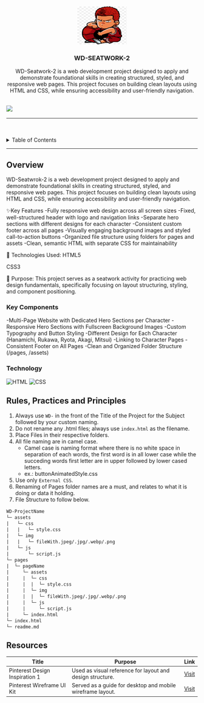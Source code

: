 <a name="readme-top">

<br/>

<br />
<div align="center">
  <a href="https://github.com/cheytac2025/">
  <!-- TODO: If you want to add logo or banner you can add it here -->
    <img src="assets/img/sakuragi.png" alt="Logo" width="130" height="100">
  </a>
<!-- TODO: Change Title to the name of the title of your Project -->
  <h3 align="WD-Seatwork-1">WD-SEATWORK-2</h3>
</div>
<!-- TODO: Make a short description -->
<div align="center">
WD-Seatwork-2 is a web development project designed to apply and demonstrate foundational skills in creating structured, styled, and responsive web pages. This project focuses on building clean layouts using HTML and CSS, while ensuring accessibility and user-friendly navigation.
</div>

<br />

<!-- TODO: Change the zyx-0314 into your github username  -->
<!-- TODO: Change the WD-Template-Project into the same name of your folder -->
![](https://visit-counter.vercel.app/counter.png?page=cheytac2025/WD-Seatwork-1)


---

<br />
<br />

<!-- TODO: If you want to add more layers for your readme -->
<details>
  <summary>Table of Contents</summary>
  <ol>
    <li>
      <a href="#overview">Overview</a>
      <ol>
        <li>
          <a href="#key-components">Key Components</a>
        </li>
        <li>
          <a href="#technology">Technology</a>
        </li>
      </ol>
    </li>
    <li>
      <a href="#rule,-practices-and-principles">Rules, Practices and Principles</a>
    </li>
    <li>
      <a href="#resources">Resources</a>
    </li>
  </ol>
</details>

---

## Overview

WD-Seatwrok-2 is a web development project designed to apply and demonstrate foundational skills in creating structured, styled, and responsive web pages. This project focuses on building clean layouts using HTML and CSS, while ensuring accessibility and user-friendly navigation.

✨Key Features
-Fully responsive web design across all screen sizes
-Fixed, well-structured header with logo and navigation links
-Separate hero sections with different designs for each character
-Consistent custom footer across all pages
-Visually engaging background images and styled call-to-action buttons
-Organized file structure using folders for pages and assets
-Clean, semantic HTML with separate CSS for maintainability

🚀 Technologies Used:
HTML5

CSS3

📂 Purpose:
This project serves as a seatwork activity for practicing web design fundamentals, specifically focusing on layout structuring, styling, and component positioning.

### Key Components
<!-- TODO: List of Key Components -->
<!-- The following are just sample -->
-Multi-Page Website with Dedicated Hero Sections per Character
-Responsive Hero Sections with Fullscreen Background Images
-Custom Typography and Button Styling
-Different Design for Each Character (Hanamichi, Rukawa, Ryota, Akagi, Mitsui)
-Linking to Character Pages
-Consistent Footer on All Pages
-Clean and Organized Folder Structure (/pages, /assets)


### Technology
<!-- TODO: List of Technology Used -->
![HTML](https://img.shields.io/badge/HTML-E34F26?style=for-the-badge&logo=html5&logoColor=white)
![CSS](https://img.shields.io/badge/CSS-1572B6?style=for-the-badge&logo=css3&logoColor=white)


## Rules, Practices and Principles
1. Always use `WD-` in the front of the Title of the Project for the Subject followed by your custom naming.
2. Do not rename any .html files; always use `index.html` as the filename.
3. Place Files in their respective folders.
4. All file naming are in camel case.
   - Camel case is naming format where there is no white space in separation of each words, the first word is in all lower case while the succeding words first letter are in upper followed by lower cased letters.
   - ex.: buttonAnimatedStyle.css
5. Use only `External CSS`.
6. Renaming of Pages folder names are a must, and relates to what it is doing or data it holding.
7. File Structure to follow below.

```
WD-ProjectName
└─ assets
|   └─ css
|   |   └─ style.css
|   └─ img
|   |   └─ fileWith.jpeg/.jpg/.webp/.png
|   └─ js
|       └─ script.js
└─ pages
|  └─ pageName
|     └─ assets
|     |  └─ css
|     |  |  └─ style.css
|     |  └─ img
|     |  |  └─ fileWith.jpeg/.jpg/.webp/.png
|     |  └─ js
|     |     └─ script.js
|     └─ index.html
└─ index.html
└─ readme.md
```

## Resources

| Title | Purpose | Link |
|-------|---------|------|
| Pinterest Design Inspiration 1 | Used as visual reference for layout and design structure. | [Visit](https://www.pinterest.com/pin/5207355812960956/) |
| Pinterest Wireframe UI Kit | Served as a guide for desktop and mobile wireframe layout. | [Visit](https://www.pinterest.com/pin/dob-desktop-mobile-wireframe-ui-kit-wireframe-kits--84020349290680719/) |

